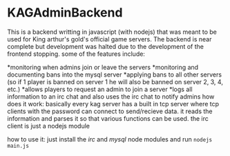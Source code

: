 # KAGAdminBackend
This is a backend writting in javascript (with nodejs) that was meant to be used for King arthur's gold's official game servers. 
The backend is near complete but development was halted due to the development of the frontend stopping.
some of the features include:

*monitoring when admins join or leave the servers
*monitoring and documenting bans into the mysql server
*applying bans to all other servers (so if 1 player is banned on server 1 he will also be banned on server 2, 3, 4, etc.)
*allows players to request an admin to join a server
*logs all information to an irc chat and also uses the irc chat to notify admins
how does it work:
basically every kag server has a built in tcp server where tcp clients with the password can connect to send/recieve data. it reads the information and parses it so that various functions can be used.
the irc client is just a nodejs module

how to use it:
just install the *irc* and *mysql* node modules and run `nodejs main.js`